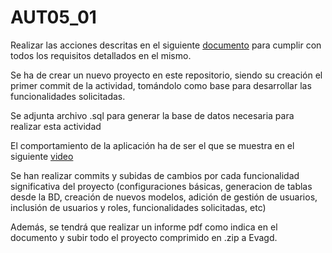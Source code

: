 # AUT05_01

Realizar las acciones descritas en el siguiente [documento](https://docs.google.com/document/d/1hnPY4kz1UxvGYG-Q8xvlq_U7m4Fbn3s6m1rN5AEdFWQ/edit?usp=sharing) para cumplir con todos los requisitos detallados en el mismo.

Se ha de crear un nuevo proyecto en este repositorio, siendo su creación el primer commit de la actividad, tomándolo como base para desarrollar las funcionalidades solicitadas.

Se adjunta archivo .sql para generar la base de datos necesaria para realizar esta actividad

El comportamiento de la aplicación ha de ser el que se muestra en el siguiente [video](https://drive.google.com/file/d/1aHf0tqmq_XHDaluWHbQWkt8dGoT2OqQa/view?usp=sharing)

Se han realizar commits y subidas de cambios por cada funcionalidad significativa del proyecto (configuraciones básicas, generacion de tablas desde la BD, creación de nuevos modelos, adición de gestión de usuarios, inclusión de usuarios y roles, funcionalidades solicitadas, etc)

Además, se tendrá que realizar un informe pdf como indica en el documento y subir todo el proyecto comprimido en .zip a Evagd.
